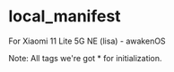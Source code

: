 # local_manifest
For Xiaomi 11 Lite 5G NE (lisa) - awakenOS

Note: All tags we're got * for initialization.
